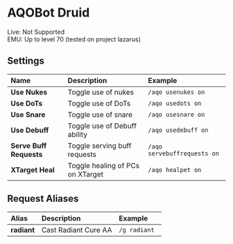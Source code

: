 # AQOBot Druid

Live: Not Supported  
EMU: Up to level 70 (tested on project lazarus)

## Settings

| **Name** | **Description** | **Example** |
| :-- | :----- | :--- |
| **Use Nukes** | Toggle use of nukes | `/aqo usenukes on` |
| **Use DoTs** | Toggle use of DoTs | `/aqo usedots on` |
| **Use Snare** | Toggle use of snare | `/aqo usesnare on` |
| **Use Debuff** | Toggle use of Debuff ability | `/aqo usedebuff on` |
| **Serve Buff Requests** | Toggle serving buff requests | `/aqo servebuffrequests on` |
| **XTarget Heal** | Toggle healing of PCs on XTarget | `/aqo healpet on` |

## Request Aliases

| **Alias** | **Description** | **Example** |
| :-- | :----- | :--- |
| **radiant** | Cast Radiant Cure AA | `/g radiant ` |